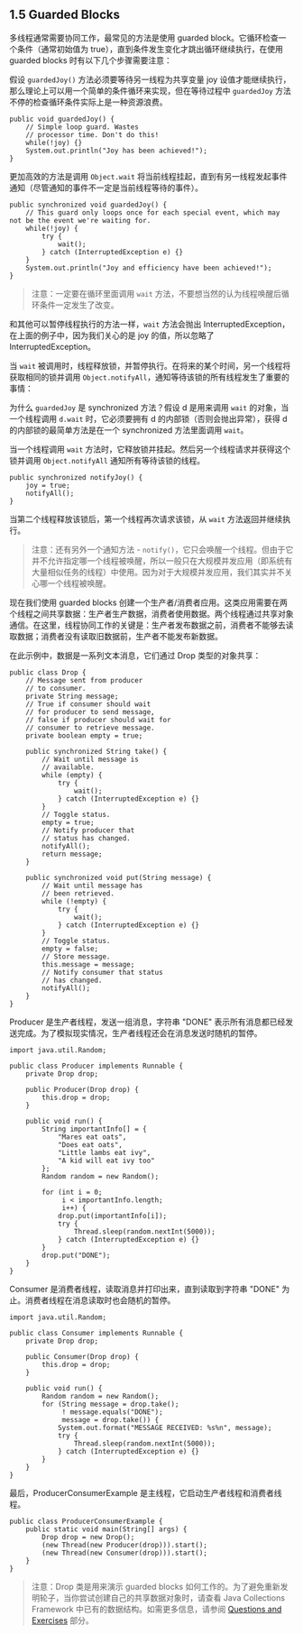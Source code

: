## 1.5 Guarded Blocks
多线程通常需要协同工作，最常见的方法是使用 guarded block。它循环检查一个条件（通常初始值为 true），直到条件发生变化才跳出循环继续执行，在使用 guarded blocks 时有以下几个步骤需要注意：

假设 `guardedJoy()` 方法必须要等待另一线程为共享变量 joy 设值才能继续执行，那么理论上可以用一个简单的条件循环来实现，但在等待过程中 `guardedJoy` 方法不停的检查循环条件实际上是一种资源浪费。

```
public void guardedJoy() {
    // Simple loop guard. Wastes
    // processor time. Don't do this!
    while(!joy) {}
    System.out.println("Joy has been achieved!");
}
```

更加高效的方法是调用 `Object.wait` 将当前线程挂起，直到有另一线程发起事件通知（尽管通知的事件不一定是当前线程等待的事件）。

```
public synchronized void guardedJoy() {
    // This guard only loops once for each special event, which may not be the event we're waiting for.
    while(!joy) {
        try {
            wait();
        } catch (InterruptedException e) {}
    }
    System.out.println("Joy and efficiency have been achieved!");
}
```

> 注意：一定要在循环里面调用 `wait` 方法，不要想当然的认为线程唤醒后循环条件一定发生了改变。

和其他可以暂停线程执行的方法一样，`wait` 方法会抛出 InterruptedException，在上面的例子中，因为我们关心的是 joy 的值，所以忽略了 InterruptedException。

当 `wait` 被调用时，线程释放锁，并暂停执行。在将来的某个时间，另一个线程将获取相同的锁并调用 `Object.notifyAll`，通知等待该锁的所有线程发生了重要的事情：

为什么 `guardedJoy` 是 synchronized 方法？假设 d 是用来调用 `wait` 的对象，当一个线程调用 `d.wait` 时，它必须要拥有 d 的内部锁（否则会抛出异常），获得 d 的内部锁的最简单方法是在一个 synchronized 方法里面调用 `wait`。

当一个线程调用 `wait` 方法时，它释放锁并挂起。然后另一个线程请求并获得这个锁并调用 `Object.notifyAll` 通知所有等待该锁的线程。

```
public synchronized notifyJoy() {
    joy = true;
    notifyAll();
}
```

当第二个线程释放该锁后，第一个线程再次请求该锁，从 `wait` 方法返回并继续执行。

> 注意：还有另外一个通知方法 - `notify()`，它只会唤醒一个线程。但由于它并不允许指定哪一个线程被唤醒，所以一般只在大规模并发应用（即系统有大量相似任务的线程）中使用。因为对于大规模并发应用，我们其实并不关心哪一个线程被唤醒。

现在我们使用 guarded blocks 创建一个生产者/消费者应用。这类应用需要在两个线程之间共享数据：生产者生产数据，消费者使用数据。两个线程通过共享对象通信。在这里，线程协同工作的关键是：生产者发布数据之前，消费者不能够去读取数据；消费者没有读取旧数据前，生产者不能发布新数据。

在此示例中，数据是一系列文本消息，它们通过 Drop 类型的对象共享：

```
public class Drop {
    // Message sent from producer
    // to consumer.
    private String message;
    // True if consumer should wait
    // for producer to send message,
    // false if producer should wait for
    // consumer to retrieve message.
    private boolean empty = true;

    public synchronized String take() {
        // Wait until message is
        // available.
        while (empty) {
            try {
                wait();
            } catch (InterruptedException e) {}
        }
        // Toggle status.
        empty = true;
        // Notify producer that
        // status has changed.
        notifyAll();
        return message;
    }

    public synchronized void put(String message) {
        // Wait until message has
        // been retrieved.
        while (!empty) {
            try { 
                wait();
            } catch (InterruptedException e) {}
        }
        // Toggle status.
        empty = false;
        // Store message.
        this.message = message;
        // Notify consumer that status
        // has changed.
        notifyAll();
    }
}
```

Producer 是生产者线程，发送一组消息，字符串 "DONE" 表示所有消息都已经发送完成。为了模拟现实情况，生产者线程还会在消息发送时随机的暂停。

```
import java.util.Random;

public class Producer implements Runnable {
    private Drop drop;

    public Producer(Drop drop) {
        this.drop = drop;
    }

    public void run() {
        String importantInfo[] = {
            "Mares eat oats",
            "Does eat oats",
            "Little lambs eat ivy",
            "A kid will eat ivy too"
        };
        Random random = new Random();

        for (int i = 0;
             i < importantInfo.length;
             i++) {
            drop.put(importantInfo[i]);
            try {
                Thread.sleep(random.nextInt(5000));
            } catch (InterruptedException e) {}
        }
        drop.put("DONE");
    }
}
```

Consumer 是消费者线程，读取消息并打印出来，直到读取到字符串 "DONE" 为止。消费者线程在消息读取时也会随机的暂停。

```
import java.util.Random;

public class Consumer implements Runnable {
    private Drop drop;

    public Consumer(Drop drop) {
        this.drop = drop;
    }

    public void run() {
        Random random = new Random();
        for (String message = drop.take();
             ! message.equals("DONE");
             message = drop.take()) {
            System.out.format("MESSAGE RECEIVED: %s%n", message);
            try {
                Thread.sleep(random.nextInt(5000));
            } catch (InterruptedException e) {}
        }
    }
}
```

最后，ProducerConsumerExample 是主线程，它启动生产者线程和消费者线程。

```
public class ProducerConsumerExample {
    public static void main(String[] args) {
        Drop drop = new Drop();
        (new Thread(new Producer(drop))).start();
        (new Thread(new Consumer(drop))).start();
    }
}
```

> 注意：Drop 类是用来演示 guarded blocks 如何工作的。为了避免重新发明轮子，当你尝试创建自己的共享数据对象时，请查看 Java Collections Framework 中已有的数据结构。如需更多信息，请参阅 [Questions and Exercises]() 部分。

